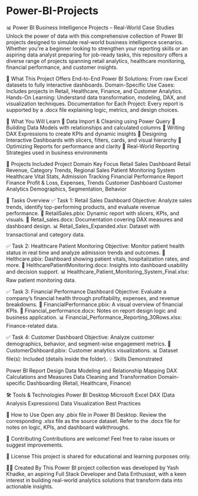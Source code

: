 # Power-BI-Projects
📊 Power BI Business Intelligence Projects – Real-World Case Studies
Unlock the power of data with this comprehensive collection of Power BI projects designed to simulate real-world business intelligence scenarios. Whether you're a beginner looking to strengthen your reporting skills or an aspiring data analyst preparing for job-ready tasks, this repository offers a diverse range of projects spanning retail analytics, healthcare monitoring, financial performance, and customer insights.

🚀 What This Project Offers
End-to-End Power BI Solutions: From raw Excel datasets to fully interactive dashboards.
Domain-Specific Use Cases: Includes projects in Retail, Healthcare, Finance, and Customer Analytics.
Hands-On Learning: Understand data transformation, modeling, DAX, and visualization techniques.
Documentation for Each Project: Every report is supported by a .docx file explaining logic, metrics, and design choices.

📘 What You Will Learn
🔹 Data Import & Cleaning using Power Query
🔹 Building Data Models with relationships and calculated columns
🔹 Writing DAX Expressions to create KPIs and dynamic insights
🔹 Designing Interactive Dashboards with slicers, filters, cards, and visual hierarchy
🔹 Optimizing Reports for performance and clarity
🔹 Real-World Reporting Strategies used in business environments


📂 Projects Included
Project	Domain	Key Focus
Retail Sales Dashboard	Retail	Revenue, Category Trends, Regional Sales
Patient Monitoring System	Healthcare	Vital Stats, Admission Tracking
Financial Performance Report	Finance	Profit & Loss, Expenses, Trends
Customer Dashboard	Customer Analytics	Demographics, Segmentation, Behavior


📌 Tasks Overview
✅ Task 1: Retail Sales Dashboard
Objective: Analyze sales trends, identify top-performing products, and evaluate revenue performance.
📂 RetailSales.pbix: Dynamic report with slicers, KPIs, and visuals.
📄 Retail_sales.docx: Documentation covering DAX measures and dashboard design.
📊 Retail_Sales_Expanded.xlsx: Dataset with transactional and category data.

✅ Task 2: Healthcare Patient Monitoring
Objective: Monitor patient health status in real time and analyze admission trends and outcomes.
📂 Helthcare.pbix: Dashboard showing patient vitals, hospitalization rates, and more.
📄 HelthcarePatientMonitoring.docx: Insights into dashboard usability and decision support.
📊 Healthcare_Patient_Monitoring_System_Final.xlsx: Raw patient monitoring data.

✅ Task 3: Financial Performance Dashboard
Objective: Evaluate a company’s financial health through profitability, expenses, and revenue breakdowns.
📂 FinancialPerformance.pbix: A visual overview of financial KPIs.
📄 Financial_performance.docx: Notes on report design logic and business application.
📊 Financial_Performance_Reporting_30Rows.xlsx: Finance-related data.

✅ Task 4: Customer Dashboard
Objective: Analyze customer demographics, behavior, and segment-wise engagement metrics.
📂 CustomerDshboard.pbix: Customer analytics visualizations.
📊 Dataset file(s): Included (details inside the folder).
💡 Skills Demonstrated

Power BI Report Design
Data Modeling and Relationship Mapping
DAX Calculations and Measures
Data Cleaning and Transformation
Domain-specific Dashboarding (Retail, Healthcare, Finance)

🛠 Tools & Technologies
Power BI Desktop
Microsoft Excel
DAX (Data Analysis Expressions)
Data Visualization Best Practices


📎 How to Use
Open any .pbix file in Power BI Desktop.
Review the corresponding .xlsx file as the source dataset.
Refer to the .docx file for notes on logic, KPIs, and dashboard walkthroughs.

🙌 Contributing
Contributions are welcome! Feel free to raise issues or suggest improvements.

📜 License
This project is shared for educational and learning purposes only.


👨‍💻 Created By
This Power BI project collection was developed by Yash Khadke, an aspiring Full Stack Developer and Data Enthusiast, with a keen interest in building real-world analytics solutions that transform data into actionable insights.
